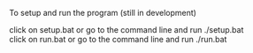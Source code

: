 To setup and run the program (still in development)

click on setup.bat or go to the command line and run ./setup.bat<br/>
click on run.bat or go to the command line and run ./run.bat